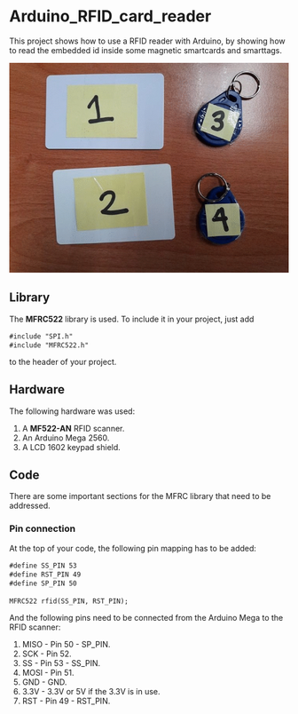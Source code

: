 # Arduino_RFID_card_reader

This project shows how to use a RFID reader with Arduino, by showing how to read the embedded id inside some magnetic smartcards and smarttags.

![demo](/images/hands.gif?raw=true)

## Library

The **MFRC522** library is used. To include it in your project, just add
```arduino
#include "SPI.h"
#include "MFRC522.h"
```
to the header of your project.

## Hardware

The following hardware was used:
1. A **MF522-AN** RFID scanner.
2. An Arduino Mega 2560.
3. A LCD 1602 keypad shield. 

## Code

There are some important sections for the MFRC library that need to be addressed.

### Pin connection

At the top of your code, the following pin mapping has to be added:
```arduino
#define SS_PIN 53
#define RST_PIN 49
#define SP_PIN 50

MFRC522 rfid(SS_PIN, RST_PIN);
```
And the following pins need to be connected from the Arduino Mega to the RFID scanner:
1. MISO	- Pin 50 - SP_PIN.
2. SCK 	- Pin 52.
3. SS	- Pin 53 - SS_PIN.
4. MOSI	- Pin 51.
5. GND	- GND.
6. 3.3V	- 3.3V or 5V if the 3.3V is in use.
7. RST	- Pin 49 - RST_PIN.
